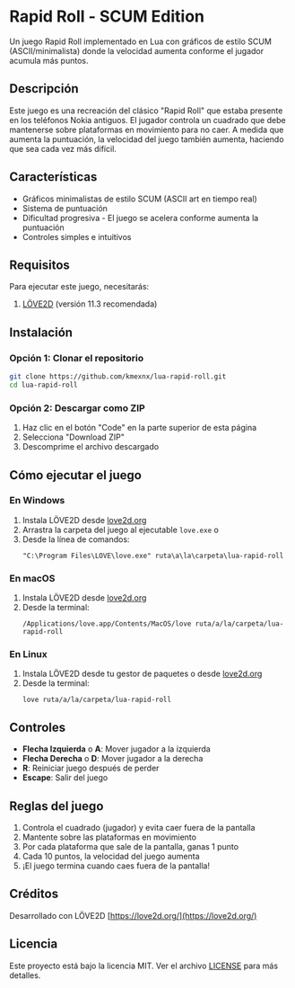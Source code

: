 # Rapid Roll - SCUM Edition

Un juego Rapid Roll implementado en Lua con gráficos de estilo SCUM (ASCII/minimalista) donde la velocidad aumenta conforme el jugador acumula más puntos.

## Descripción

Este juego es una recreación del clásico "Rapid Roll" que estaba presente en los teléfonos Nokia antiguos. El jugador controla un cuadrado que debe mantenerse sobre plataformas en movimiento para no caer. A medida que aumenta la puntuación, la velocidad del juego también aumenta, haciendo que sea cada vez más difícil.

## Características

- Gráficos minimalistas de estilo SCUM (ASCII art en tiempo real)
- Sistema de puntuación
- Dificultad progresiva - El juego se acelera conforme aumenta la puntuación
- Controles simples e intuitivos

## Requisitos

Para ejecutar este juego, necesitarás:

1. [LÖVE2D](https://love2d.org/) (versión 11.3 recomendada)

## Instalación

### Opción 1: Clonar el repositorio

```bash
git clone https://github.com/kmexnx/lua-rapid-roll.git
cd lua-rapid-roll
```

### Opción 2: Descargar como ZIP

1. Haz clic en el botón "Code" en la parte superior de esta página
2. Selecciona "Download ZIP"
3. Descomprime el archivo descargado

## Cómo ejecutar el juego

### En Windows

1. Instala LÖVE2D desde [love2d.org](https://love2d.org/)
2. Arrastra la carpeta del juego al ejecutable `love.exe` o
3. Desde la línea de comandos:
   ```
   "C:\Program Files\LOVE\love.exe" ruta\a\la\carpeta\lua-rapid-roll
   ```

### En macOS

1. Instala LÖVE2D desde [love2d.org](https://love2d.org/)
2. Desde la terminal:
   ```
   /Applications/love.app/Contents/MacOS/love ruta/a/la/carpeta/lua-rapid-roll
   ```

### En Linux

1. Instala LÖVE2D desde tu gestor de paquetes o desde [love2d.org](https://love2d.org/)
2. Desde la terminal:
   ```
   love ruta/a/la/carpeta/lua-rapid-roll
   ```

## Controles

- **Flecha Izquierda** o **A**: Mover jugador a la izquierda
- **Flecha Derecha** o **D**: Mover jugador a la derecha
- **R**: Reiniciar juego después de perder
- **Escape**: Salir del juego

## Reglas del juego

1. Controla el cuadrado (jugador) y evita caer fuera de la pantalla
2. Mantente sobre las plataformas en movimiento
3. Por cada plataforma que sale de la pantalla, ganas 1 punto
4. Cada 10 puntos, la velocidad del juego aumenta
5. ¡El juego termina cuando caes fuera de la pantalla!

## Créditos

Desarrollado con LÖVE2D [https://love2d.org/](https://love2d.org/)

## Licencia

Este proyecto está bajo la licencia MIT. Ver el archivo [LICENSE](LICENSE) para más detalles.